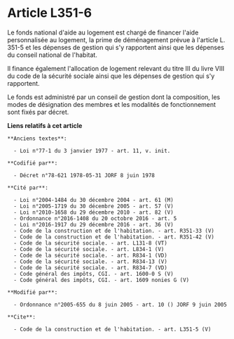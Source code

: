 # Article L351-6

Le fonds national d'aide au logement est chargé de financer l'aide personnalisée au logement, la prime de déménagement prévue
à l'article L. 351-5 et les dépenses de gestion qui s'y rapportent ainsi que les dépenses du conseil national de l'habitat.

Il finance également l'allocation de logement relevant du titre III du livre VIII du code de la sécurité sociale ainsi que
les dépenses de gestion qui s'y rapportent.

Le fonds est administré par un conseil de gestion dont la composition, les modes de désignation des membres et les modalités
de fonctionnement sont fixés par décret.

**Liens relatifs à cet article**

	**Anciens textes**:

	  - Loi n°77-1 du 3 janvier 1977 - art. 11, v. init.

	**Codifié par**:

	  - Décret n°78-621 1978-05-31 JORF 8 juin 1978

	**Cité par**:

	  - Loi n°2004-1484 du 30 décembre 2004 - art. 61 (M)
	  - Loi n°2005-1719 du 30 décembre 2005 - art. 57 (V)
	  - Loi n°2010-1658 du 29 décembre 2010 - art. 82 (V)
	  - Ordonnance n°2016-1408 du 20 octobre 2016 - art. 5
	  - Loi n°2016-1917 du 29 décembre 2016 - art. 36 (V)
	  - Code de la construction et de l'habitation. - art. R351-33 (V)
	  - Code de la construction et de l'habitation. - art. R351-42 (V)
	  - Code de la sécurité sociale. - art. L131-8 (VT)
	  - Code de la sécurité sociale. - art. L834-1 (V)
	  - Code de la sécurité sociale. - art. R834-1 (VD)
	  - Code de la sécurité sociale. - art. R834-13 (V)
	  - Code de la sécurité sociale. - art. R834-7 (VD)
	  - Code général des impôts, CGI. - art. 1600-0 S (V)
	  - Code général des impôts, CGI. - art. 1609 nonies G (V)

	**Modifié par**:

	  - Ordonnance n°2005-655 du 8 juin 2005 - art. 10 () JORF 9 juin 2005

	**Cite**:

	  - Code de la construction et de l'habitation. - art. L351-5 (V)
